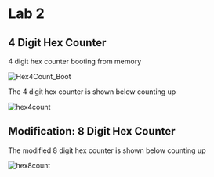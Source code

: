 # Lab 2

## 4 Digit Hex Counter

4 digit hex counter booting from memory

![Hex4Count_Boot](https://user-images.githubusercontent.com/78373318/156943669-47d9caa0-2816-4bcc-813e-6ec280c721ae.gif)

The 4 digit hex counter is shown below counting up

![hex4count](hex4count.gif)

## Modification: 8 Digit Hex Counter

The modified 8 digit hex counter is shown below counting up

![hex8count](hex8count.gif)
